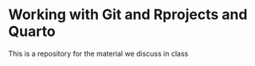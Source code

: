
# Working with Git and Rprojects and Quarto

<!-- badges: start -->
<!-- badges: end -->

This is a repository for the material we discuss in class
